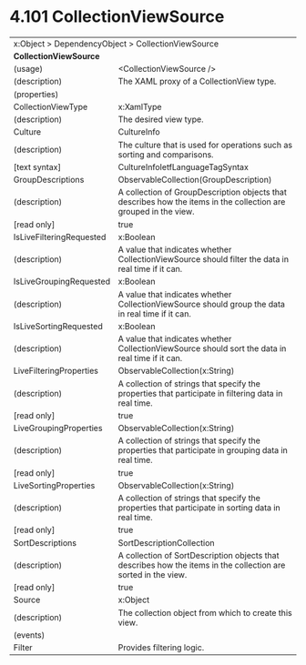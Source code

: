 <html dir="LTR" xmlns:mshelp="http://msdn.microsoft.com/mshelp" xmlns:ddue="http://ddue.schemas.microsoft.com/authoring/2003/5" xmlns:xlink="http://www.w3.org/1999/xlink" xmlns:tool="http://www.microsoft.com/tooltip">

<body>
 <input type="hidden" id="userDataCache" class="userDataStyle">
 <input type="hidden" id="hiddenScrollOffset">
 <img id="dropDownImage" style="display:none; height:0; width:0;" src="../local/drpdown.gif">
 <img id="dropDownHoverImage" style="display:none; height:0; width:0;" src="../local/drpdown_orange.gif">
 <img id="collapseImage" style="display:none; height:0; width:0;" src="../local/collapse.gif">
 <img id="expandImage" style="display:none; height:0; width:0;" src="../local/exp.gif">
 <img id="collapseAllImage" style="display:none; height:0; width:0;" src="../local/collall.gif">
 <img id="expandAllImage" style="display:none; height:0; width:0;" src="../local/expall.gif">
 <img id="copyImage" style="display:none; height:0; width:0;" src="../local/copycode.gif">
 <img id="copyHoverImage" style="display:none; height:0; width:0;" src="../local/copycodeHighlight.gif">
 <div id="header"><h1 class="heading">4.101 CollectionViewSource</h1></div>

 <div id="mainSection">
 <div id="mainBody">
 <div id="allHistory" class="saveHistory" onsave="saveAll()" onload="loadAll()"></div>
 <p xmlns:wsd="http://wsdev.schemas.microsoft.com/authoring/2008/2" xmlns:msxsl="urn:schemas-microsoft-com:xslt" xmlns:script="urn:script" xmlns:build="urn:build">
 </p>
 <div id="sectionSection0" class="section" name="collapseableSection">
 <content xmlns="http://ddue.schemas.microsoft.com/authoring/2003/5" xmlns:wsd="http://wsdev.schemas.microsoft.com/authoring/2008/2" xmlns:msxsl="urn:schemas-microsoft-com:xslt" xmlns:script="urn:script" xmlns:build="urn:build">
 </content>
 </div>
 <div id="sectionSection1" class="section" name="collapseableSection">
 <content xmlns="http://ddue.schemas.microsoft.com/authoring/2003/5" xmlns:wsd="http://wsdev.schemas.microsoft.com/authoring/2008/2" xmlns:msxsl="urn:schemas-microsoft-com:xslt" xmlns:script="urn:script" xmlns:build="urn:build">
 <table class="ProtocolAuthoredTable" xmlns="">
 <tr><td colspan="2">
<mshelp:link keywords="86913f34-aa06-4c94-9f09-83936a822fd8" tabindex="0">x:Object</mshelp:link> &gt; <mshelp:link keywords="22a604a1-b593-4464-91e4-488285506428" tabindex="0">DependencyObject</mshelp:link> &gt; <mshelp:link keywords="ccec1679-444d-47b9-9e81-c033f46d6123" tabindex="0">CollectionViewSource</mshelp:link> </td>
 </tr>
 <tr><td colspan="2">
 <b>
CollectionViewSource </b>
 </td>
 </tr>
 <tr><td><div class="indent0">(usage)</div></td>
 <td>&lt;CollectionViewSource /&gt; </td>
 </tr>
 <tr><td><div class="indent0">(description)</div></td>
 <td>The XAML proxy of a CollectionView type. </td>
 </tr>
 <tr><td><div class="indent0">(properties)</div></td>
 <td> </td>
 </tr>
 <tr><td><div class="indent2">CollectionViewType</div></td>
 <td><mshelp:link keywords="0a0ba56c-1231-46c5-87f4-bd4ca49cc8de" tabindex="0">x:XamlType</mshelp:link> </td>
 </tr>
 <tr><td><div class="indent4">(description)</div></td>
 <td>The desired view type. </td>
 </tr>
 <tr><td><div class="indent2">Culture</div></td>
 <td><mshelp:link keywords="c1540ff0-51a5-48f3-8505-6bea6cd958d5" tabindex="0">CultureInfo</mshelp:link> </td>
 </tr>
 <tr><td><div class="indent4">(description)</div></td>
 <td>The culture that is used for operations such as sorting and comparisons. </td>
 </tr>
 <tr><td><div class="indent4">[text syntax]</div></td>
 <td><mshelp:link keywords="3b9164e6-3071-454f-9d1f-c042fa1b7f61" tabindex="0">CultureInfoIetfLanguageTagSyntax</mshelp:link> </td>
 </tr>
 <tr><td><div class="indent2">GroupDescriptions</div></td>
 <td><mshelp:link keywords="ffcd5f2c-4c22-4190-8ae8-1088e52d1fda" tabindex="0">ObservableCollection</mshelp:link>(<mshelp:link keywords="d47e8876-bf89-47b9-bb6d-76a0dda3d52a" tabindex="0">GroupDescription</mshelp:link>) </td>
 </tr>
 <tr><td><div class="indent4">(description)</div></td>
 <td>A collection of GroupDescription objects that describes how the items in the collection are grouped in the view. </td>
 </tr>
 <tr><td><div class="indent4">[read only]</div></td>
 <td>true </td>
 </tr>
 <tr><td><div class="indent2">IsLiveFilteringRequested</div></td>
 <td><mshelp:link keywords="c179f5e8-f1d2-4665-a360-ea494307b744" tabindex="0">x:Boolean</mshelp:link> </td>
 </tr>
 <tr><td><div class="indent4">(description)</div></td>
 <td>A value that indicates whether CollectionViewSource should filter the data in real time if it can. </td>
 </tr>
 <tr><td><div class="indent2">IsLiveGroupingRequested</div></td>
 <td><mshelp:link keywords="c179f5e8-f1d2-4665-a360-ea494307b744" tabindex="0">x:Boolean</mshelp:link> </td>
 </tr>
 <tr><td><div class="indent4">(description)</div></td>
 <td>A value that indicates whether CollectionViewSource should group the data in real time if it can. </td>
 </tr>
 <tr><td><div class="indent2">IsLiveSortingRequested</div></td>
 <td><mshelp:link keywords="c179f5e8-f1d2-4665-a360-ea494307b744" tabindex="0">x:Boolean</mshelp:link> </td>
 </tr>
 <tr><td><div class="indent4">(description)</div></td>
 <td>A value that indicates whether CollectionViewSource should sort the data in real time if it can. </td>
 </tr>
 <tr><td><div class="indent2">LiveFilteringProperties</div></td>
 <td><mshelp:link keywords="ffcd5f2c-4c22-4190-8ae8-1088e52d1fda" tabindex="0">ObservableCollection</mshelp:link>(<mshelp:link keywords="9defda5a-685e-4b5a-9b63-e97e2b4184ee" tabindex="0">x:String</mshelp:link>) </td>
 </tr>
 <tr><td><div class="indent4">(description)</div></td>
 <td>A collection of strings that specify the properties that participate in filtering data in real time. </td>
 </tr>
 <tr><td><div class="indent4">[read only]</div></td>
 <td>true </td>
 </tr>
 <tr><td><div class="indent2">LiveGroupingProperties</div></td>
 <td><mshelp:link keywords="ffcd5f2c-4c22-4190-8ae8-1088e52d1fda" tabindex="0">ObservableCollection</mshelp:link>(<mshelp:link keywords="9defda5a-685e-4b5a-9b63-e97e2b4184ee" tabindex="0">x:String</mshelp:link>) </td>
 </tr>
 <tr><td><div class="indent4">(description)</div></td>
 <td>A collection of strings that specify the properties that participate in grouping data in real time. </td>
 </tr>
 <tr><td><div class="indent4">[read only]</div></td>
 <td>true </td>
 </tr>
 <tr><td><div class="indent2">LiveSortingProperties</div></td>
 <td><mshelp:link keywords="ffcd5f2c-4c22-4190-8ae8-1088e52d1fda" tabindex="0">ObservableCollection</mshelp:link>(<mshelp:link keywords="9defda5a-685e-4b5a-9b63-e97e2b4184ee" tabindex="0">x:String</mshelp:link>) </td>
 </tr>
 <tr><td><div class="indent4">(description)</div></td>
 <td>A collection of strings that specify the properties that participate in sorting data in real time. </td>
 </tr>
 <tr><td><div class="indent4">[read only]</div></td>
 <td>true </td>
 </tr>
 <tr><td><div class="indent2">SortDescriptions</div></td>
 <td><mshelp:link keywords="1db88af3-2867-4af0-b64c-0fc05e6f2634" tabindex="0">SortDescriptionCollection</mshelp:link> </td>
 </tr>
 <tr><td><div class="indent4">(description)</div></td>
 <td>A collection of SortDescription objects that describes how the items in the collection are sorted in the view. </td>
 </tr>
 <tr><td><div class="indent4">[read only]</div></td>
 <td>true </td>
 </tr>
 <tr><td><div class="indent2">Source</div></td>
 <td><mshelp:link keywords="86913f34-aa06-4c94-9f09-83936a822fd8" tabindex="0">x:Object</mshelp:link> </td>
 </tr>
 <tr><td><div class="indent4">(description)</div></td>
 <td>The collection object from which to create this view. </td>
 </tr>
 <tr><td><div class="indent0">(events)</div></td>
 <td> </td>
 </tr>
 <tr><td><div class="indent2">Filter</div></td>
 <td>Provides filtering logic. </td>
 </tr>
</table>
 </content>
 </div>
 <!--[if gte IE 5]>
 <tool:tip element="languageFilterToolTip" avoidmouse="false"/>
 <![endif]-->
 </div>
 <a name="feedback"></a><span></span>
 </div>
</body></html>
